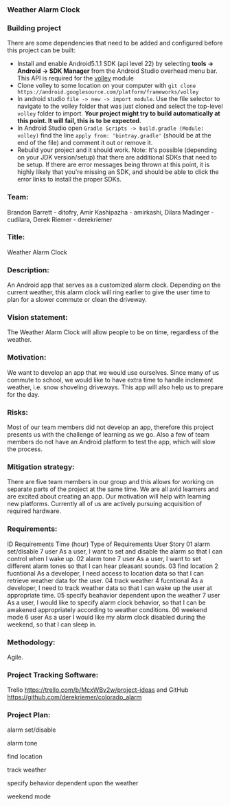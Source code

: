 ### Weather Alarm Clock

### Building project
There are some dependencies that need to be added and configured before this project can be built:
 - Install and enable Android5.1.1 SDK (api level 22) by selecting **tools -> Android -> SDK Manager** from the Android Studio overhead menu bar.  This API is required for the  [volley](http://developer.android.com/training/volley/index.html) module
 - Clone volley to some location on your computer with `git clone https://android.googlesource.com/platform/frameworks/volley`
 - In android studio `file -> new -> import module`. Use the file selector to navigate to the volley folder that was just cloned and select the top-level `volley` folder to import. **Your project might try to build automatically at this point.  It will fail, this is to be expected**.
 - In Android Studio open `Gradle Scripts -> build.gradle (Module: volley)`  find the line `apply from: 'bintray.gradle'` (should be at the end of the file) and comment it out or remove it.
 - Rebuild your project and it should work.  Note: It's possible (depending on your JDK version/setup) that there are additional SDKs that need to be setup.  If there are error messages being thrown at this point, it is highly likely that you're missing an SDK, and should be able to click the error links to install the proper SDKs.

### Team:
Brandon Barrett - ditofry, Amir Kashipazha - amirkashi, Dilara Madinger - cudilara, Derek Riemer - derekriemer

### Title:
Weather Alarm Clock

### Description:
An Android app that serves as a customized alarm clock. Depending on the current weather, this alarm clock will ring earlier to give the user time to plan for a slower commute or clean the driveway.

### Vision statement:
The Weather Alarm Clock will allow people to be on time, regardless of the weather.

### Motivation:
We want to develop an app that we would use ourselves. Since many of us commute to school, we would like to have extra time to handle inclement weather, i.e. snow shoveling driveways. This app will also help us to prepare for the day.

### Risks:
Most of our team members did not develop an app, therefore this project presents us with the challenge of learning as we go. Also a few of team members do not have an Android platform to test the app, which will slow the process.

### Mitigation strategy:
There are five team members in our group and this allows for working on separate parts of the project at the same time. We are all avid learners and are excited about creating an app. Our motivation will help with learning new platforms. Currently all of us are actively pursuing acquisition of required hardware.

### Requirements:
ID	Requirements	Time (hour)	Type of Requirements	User Story
01	alarm set/disable	7	user	As a user, I want to set and disable the alarm so that I can control when I wake up.
02	alarm tone	7	user	As a user, I want to set different alarm tones so that I can hear pleasant sounds.
03	find location	2	fucntional	As a developer, I need access to location data so that I can retrieve weather data for the user.
04	track weather	4	fucntional	As a developer, I need to track weather data so that I can wake up the user at appropriate time.
05	specify beahavior dependent upon the weather	7	user	As a user, I would like to specify alarm clock behavior, so that I can be awakened appropriately according to weather conditions.
06	weekend mode	6	user	As a user I would like my alarm clock disabled during the weekend, so that I can sleep in.

### Methodology:
Agile.

### Project Tracking Software:
Trello https://trello.com/b/McxWBv2w/project-ideas and GitHub https://github.com/derekriemer/colorado_alarm

### Project Plan:
alarm set/disable

alarm tone

find location

track weather

specify behavior dependent upon the weather

weekend mode

